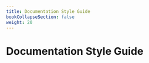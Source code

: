 ```yaml
---
title: Documentation Style Guide
bookCollapseSection: false
weight: 20
---
```


# Documentation Style Guide
